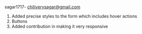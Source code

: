 
sagar1717- chiliverysagar@gmail.com
  1. Added precise styles to the form which includes hover actions
  2. Buttons 
  3. Added contribution in making it very responsive
